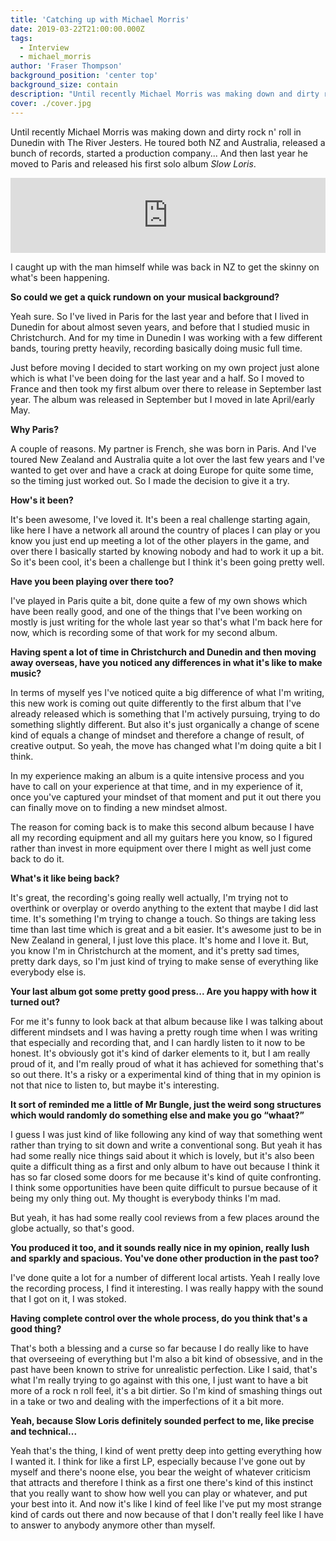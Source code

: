 ```yaml
---
title: 'Catching up with Michael Morris'
date: 2019-03-22T21:00:00.000Z
tags:
  - Interview
  - michael_morris
author: 'Fraser Thompson'
background_position: 'center top'
background_size: contain
description: "Until recently Michael Morris was making down and dirty rock n' roll in Dunedin with The River Jesters. He toured both NZ and Australia, released a bunch of records, started a production company... And then last year he moved to Paris and released his first solo album *Slow Loris*. I caught up with the man himself while was back in NZ to get the skinny on what's been happening."
cover: ./cover.jpg
---
```


Until recently Michael Morris was making down and dirty rock n' roll in Dunedin with The River Jesters. He toured both NZ and Australia, released a bunch of records, started a production company... And then last year he moved to Paris and released his first solo album _Slow Loris_.

<p><iframe style="border: 0; width: 100%; height: 120px;" src="https://bandcamp.com/EmbeddedPlayer/album=555398865/size=large/bgcol=ffffff/linkcol=0687f5/tracklist=false/artwork=small/transparent=true/" seamless><a href="http://michaelmorrisnz.bandcamp.com/album/slow-loris">Slow Loris by Michael Morris NZ</a></iframe></p>

I caught up with the man himself while was back in NZ to get the skinny on what's been happening.

**So could we get a quick rundown on your musical background?**

Yeah sure. So I've lived in Paris for the last year and before that I lived in Dunedin for about almost seven years, and before that I studied music in Christchurch. And for my time in Dunedin I was working with a few different bands, touring pretty heavily, recording basically doing music full time.

Just before moving I decided to start working on my own project just alone which is what I've been doing for the last year and a half. So I moved to France and then took my first album over there to release in September last year. The album was released in September but I moved in late April/early May.

**Why Paris?**

A couple of reasons. My partner is French, she was born in Paris. And I've toured New Zealand and Australia quite a lot over the last few years and I've wanted to get over and have a crack at doing Europe for quite some time, so the timing just worked out. So I made the decision to give it a try.

**How's it been?**

It's been awesome, I've loved it. It's been a real challenge starting again, like here I have a network all around the country of places I can play or you know you just end up meeting a lot of the other players in the game, and over there I basically started by knowing nobody and had to work it up a bit. So it's been cool, it's been a challenge but I think it's been going pretty well.

**Have you been playing over there too?**

I've played in Paris quite a bit, done quite a few of my own shows which have been really good, and one of the things that I've been working on mostly is just writing for the whole last year so that's what I'm back here for now, which is recording some of that work for my second album.

**Having spent a lot of time in Christchurch and Dunedin and then moving away overseas, have you noticed any differences in what it's like to make music?**

In terms of myself yes I've noticed quite a big difference of what I'm writing, this new work is coming out quite differently to the first album that I've already released which is something that I'm actively pursuing, trying to do something slightly different. But also it's just organically a change of scene kind of equals a change of mindset and therefore a change of result, of creative output. So yeah, the move has changed what I'm doing quite a bit I think.

In my experience making an album is a quite intensive process and you have to call on your experience at that time, and in my experience of it, once you've captured your mindset of that moment and put it out there you can finally move on to finding a new mindset almost.

The reason for coming back is to make this second album because I have all my recording equipment and all my guitars here you know, so I figured rather than invest in more equipment over there I might as well just come back to do it.

**What's it like being back?**

It's great, the recording's going really well actually, I'm trying not to overthink or overplay or overdo anything to the extent that maybe I did last time. It's something I'm trying to change a touch. So things are taking less time than last time which is great and a bit easier. It's awesome just to be in New Zealand in general, I just love this place. It's home and I love it. But, you know I'm in Christchurch at the moment, and it's pretty sad times, pretty dark days, so I'm just kind of trying to make sense of everything like everybody else is.

**Your last album got some pretty good press... Are you happy with how it turned out?**

For me it's funny to look back at that album because like I was talking about different mindsets and I was having a pretty rough time when I was writing that especially and recording that, and I can hardly listen to it now to be honest. It's obviously got it's kind of darker elements to it, but I am really proud of it, and I'm really proud of what it has achieved for something that's so out there. It's a risky or a experimental kind of thing that in my opinion is not that nice to listen to, but maybe it's interesting.

**It sort of reminded me a little of Mr Bungle, just the weird song structures which would randomly do something else and make you go “whaat?”**

I guess I was just kind of like following any kind of way that something went rather than trying to sit down and write a conventional song. But yeah it has had some really nice things said about it which is lovely, but it's also been quite a difficult thing as a first and only album to have out because I think it has so far closed some doors for me because it's kind of quite confronting. I think some opportunities have been quite difficult to pursue because of it being my only thing out. My thought is everybody thinks I'm mad.

But yeah, it has had some really cool reviews from a few places around the globe actually, so that's good.

**You produced it too, and it sounds really nice in my opinion, really lush and sparkly and spacious. You've done other production in the past too?**

I've done quite a lot for a number of different local artists. Yeah I really love the recording process, I find it interesting. I was really happy with the sound that I got on it, I was stoked.

**Having complete control over the whole process, do you think that's a good thing?**

That's both a blessing and a curse so far because I do really like to have that overseeing of everything but I'm also a bit kind of obsessive, and in the past have been known to strive for unrealistic perfection. Like I said, that's what I'm really trying to go against with this one, I just want to have a bit more of a rock n roll feel, it's a bit dirtier. So I'm kind of smashing things out in a take or two and dealing with the imperfections of it a bit more.

**Yeah, because Slow Loris definitely sounded perfect to me, like precise and technical...**

Yeah that's the thing, I kind of went pretty deep into getting everything how I wanted it. I think for like a first LP, especially because I've gone out by myself and there's noone else, you bear the weight of whatever criticism that attracts and therefore I think as a first one there's kind of this instinct that you really want to show how well you can play or whatever, and put your best into it. And now it's like I kind of feel like I've put my most strange kind of cards out there and now because of that I don't really feel like I have to answer to anybody anymore other than myself.
